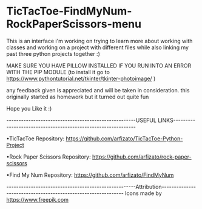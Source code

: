 # TicTacToe-FindMyNum-RockPaperScissors-menu
This is an interface i'm working on trying to learn more about working with classes and working on a project with different files while also linking my past three python projects together :) 

MAKE SURE YOU HAVE PILLOW INSTALLED IF YOU RUN INTO AN ERROR WITH THE PIP MODULE (to install it go to  https://www.pythontutorial.net/tkinter/tkinter-photoimage/ )

any feedback given is appreciated and will be taken in consideration. this originally started as homework but it turned out quite fun

Hope you Like it :) 

-----------------------------------------------------USEFUL LINKS--------------------------------------------------------------

•TicTacToe Repository: https://github.com/arfizato/TicTacToe-Python-Project

•Rock Paper Scissors Repository: https://github.com/arfizato/rock-paper-scissors

•Find My Num Repository: https://github.com/arfizato/FindMyNum

-----------------------------------------------------Attribution-------------------------------------------------------------- 
Icons made by https://www.freepik.com
